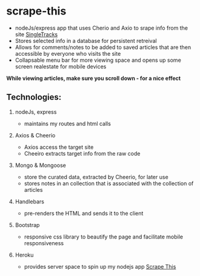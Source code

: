 # scrape-this
- nodeJs/express app that uses Cherio and Axio to srape info from the site [SingleTracks](https://www.singletracks.com/)
- Stores selected info in a database for persistent retreival
- Allows for comments/notes to be added to saved articles that are then accessible by everyone who visits the site
- Collapsable menu bar for more viewing space and opens up some screen realestate for mobile devices

**While viewing articles, make sure you scroll down - for a nice effect**


## Technologies: 

1. nodeJs, express
    - maintains my routes and html calls
  
2. Axios & Cheerio
    - Axios access the target site
    - Cheeiro extracts target info from the raw code
  
3. Mongo & Mongoose
    - store the curated data, extracted by Cheerio, for later use
    - stores notes in an collection that is associated with the collection of articles
  
4. Handlebars
    - pre-renders the HTML and sends it to the client
  
5. Bootstrap
    - responsive css library to beautify the page and facilitate mobile responsiveness
  
6. Heroku
    - provides server space to spin up my nodejs app [Scrape This](https://scrape-this-sz.herokuapp.com/)
